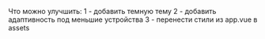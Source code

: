 Что можно улучшить:
1 - добавить темную тему
2 - добавить адаптивность под меньшие устройства
3 - перенести стили из app.vue в assets